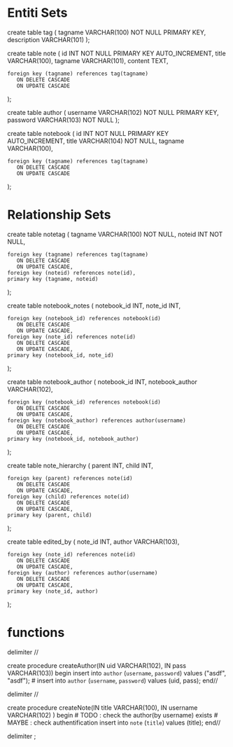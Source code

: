 # Entiti Sets

create table tag (
   tagname VARCHAR(100) NOT NULL PRIMARY KEY, 
   description VARCHAR(101)
);

create table note (
    id INT NOT NULL PRIMARY KEY AUTO_INCREMENT,
    title VARCHAR(100),
    tagname VARCHAR(101),
    content TEXT,
  
    foreign key (tagname) references tag(tagname)
       ON DELETE CASCADE
       ON UPDATE CASCADE
);

create table author (
    username VARCHAR(102) NOT NULL PRIMARY KEY,
    password VARCHAR(103) NOT NULL
);

create table notebook (
    id INT NOT NULL PRIMARY KEY AUTO_INCREMENT,
    title VARCHAR(104) NOT NULL,
    tagname VARCHAR(100),

    foreign key (tagname) references tag(tagname)
       ON DELETE CASCADE
       ON UPDATE CASCADE
);

# Relationship Sets

create table notetag (
    tagname VARCHAR(100) NOT NULL, 
    noteid INT NOT NULL,

    foreign key (tagname) references tag(tagname)
       ON DELETE CASCADE
       ON UPDATE CASCADE,
    foreign key (noteid) references note(id),
    primary key (tagname, noteid)
);

create table notebook_notes (
    notebook_id INT,
    note_id INT,
  
    foreign key (notebook_id) references notebook(id)
       ON DELETE CASCADE
       ON UPDATE CASCADE,
    foreign key (note_id) references note(id)
       ON DELETE CASCADE
       ON UPDATE CASCADE,
    primary key (notebook_id, note_id)
);

create table notebook_author (
    notebook_id INT, 
    notebook_author VARCHAR(102),
  
    foreign key (notebook_id) references notebook(id)
       ON DELETE CASCADE
       ON UPDATE CASCADE,
    foreign key (notebook_author) references author(username)
       ON DELETE CASCADE
       ON UPDATE CASCADE,
    primary key (notebook_id, notebook_author)
);

create table note_hierarchy (
    parent INT,
    child INT, 

    foreign key (parent) references note(id)
       ON DELETE CASCADE
       ON UPDATE CASCADE,
    foreign key (child) references note(id)
       ON DELETE CASCADE
       ON UPDATE CASCADE,
    primary key (parent, child)
);

create table edited_by (
    note_id INT,
    author VARCHAR(103),

    foreign key (note_id) references note(id)
       ON DELETE CASCADE
       ON UPDATE CASCADE,
    foreign key (author) references author(username)
       ON DELETE CASCADE
       ON UPDATE CASCADE,
    primary key (note_id, author)
);


# functions

delimiter //

create procedure createAuthor(IN uid VARCHAR(102), IN pass VARCHAR(103))
begin
    insert into `author` (`username`, `password`) values ("asdf", "asdf");
    # insert into `author` (`username`, `password`) values (uid, pass);
end//

delimiter //

create procedure createNote(IN title VARCHAR(100), IN username VARCHAR(102) )
begin 
    # TODO : check the author(by username) exists
    # MAYBE : check authentification
    insert into `note` (`title`) values (title);
end//

delimiter ;


